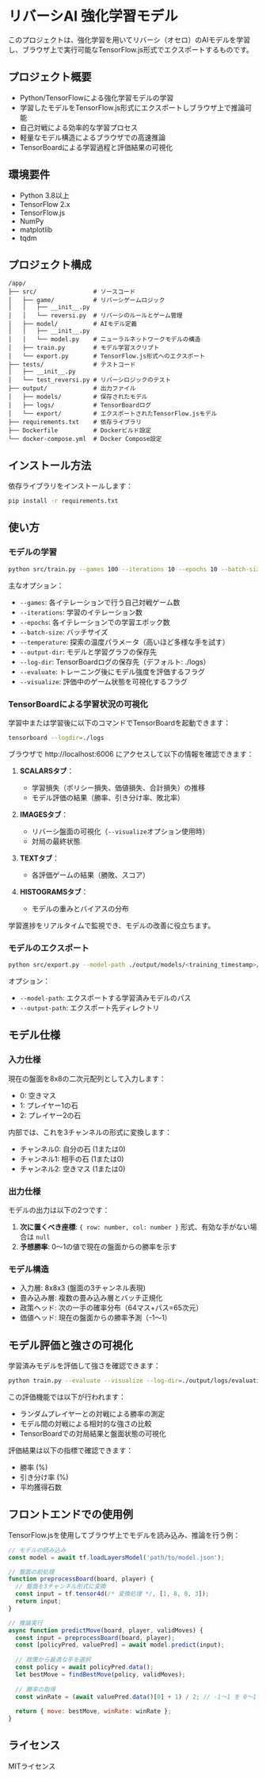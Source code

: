 # リバーシAI 強化学習モデル

このプロジェクトは、強化学習を用いてリバーシ（オセロ）のAIモデルを学習し、ブラウザ上で実行可能なTensorFlow.js形式でエクスポートするものです。

## プロジェクト概要

- Python/TensorFlowによる強化学習モデルの学習
- 学習したモデルをTensorFlow.js形式にエクスポートしブラウザ上で推論可能
- 自己対戦による効率的な学習プロセス
- 軽量なモデル構造によるブラウザでの高速推論
- TensorBoardによる学習過程と評価結果の可視化

## 環境要件

- Python 3.8以上
- TensorFlow 2.x
- TensorFlow.js
- NumPy
- matplotlib
- tqdm

## プロジェクト構成

```
/app/
├── src/                # ソースコード
│   ├── game/           # リバーシゲームロジック
│   │   ├── __init__.py
│   │   └── reversi.py  # リバーシのルールとゲーム管理
│   ├── model/          # AIモデル定義
│   │   ├── __init__.py
│   │   └── model.py    # ニューラルネットワークモデルの構造
│   ├── train.py        # モデル学習スクリプト
│   └── export.py       # TensorFlow.js形式へのエクスポート
├── tests/              # テストコード
│   ├── __init__.py
│   └── test_reversi.py # リバーシロジックのテスト
├── output/             # 出力ファイル
│   ├── models/         # 保存されたモデル
│   ├── logs/           # TensorBoardログ
│   └── export/         # エクスポートされたTensorFlow.jsモデル
├── requirements.txt    # 依存ライブラリ
├── Dockerfile          # Dockerビルド設定
└── docker-compose.yml  # Docker Compose設定
```

## インストール方法

依存ライブラリをインストールします：

```bash
pip install -r requirements.txt
```

## 使い方

### モデルの学習

```bash
python src/train.py --games 100 --iterations 10 --epochs 10 --batch-size 128 --temperature 1.0 --output-dir ./output/models --evaluate --visualize
```

主なオプション：
- `--games`: 各イテレーションで行う自己対戦ゲーム数
- `--iterations`: 学習のイテレーション数
- `--epochs`: 各イテレーションでの学習エポック数
- `--batch-size`: バッチサイズ
- `--temperature`: 探索の温度パラメータ（高いほど多様な手を試す）
- `--output-dir`: モデルと学習グラフの保存先
- `--log-dir`: TensorBoardログの保存先（デフォルト: ./logs）
- `--evaluate`: トレーニング後にモデル強度を評価するフラグ
- `--visualize`: 評価中のゲーム状態を可視化するフラグ

### TensorBoardによる学習状況の可視化

学習中または学習後に以下のコマンドでTensorBoardを起動できます：

```bash
tensorboard --logdir=./logs
```

ブラウザで http://localhost:6006 にアクセスして以下の情報を確認できます：

1. **SCALARSタブ**：
   - 学習損失（ポリシー損失、価値損失、合計損失）の推移
   - モデル評価の結果（勝率、引き分け率、敗北率）

2. **IMAGESタブ**：
   - リバーシ盤面の可視化（`--visualize`オプション使用時）
   - 対局の最終状態

3. **TEXTタブ**：
   - 各評価ゲームの結果（勝敗、スコア）

4. **HISTOGRAMSタブ**：
   - モデルの重みとバイアスの分布

学習進捗をリアルタイムで監視でき、モデルの改善に役立ちます。

### モデルのエクスポート

```bash
python src/export.py --model-path ./output/models/<training_timestamp>/final_model/reversi_model --output-path ./output/export
```

オプション：
- `--model-path`: エクスポートする学習済みモデルのパス
- `--output-path`: エクスポート先ディレクトリ

## モデル仕様

### 入力仕様
現在の盤面を8x8の二次元配列として入力します：
- 0: 空きマス
- 1: プレイヤー1の石
- 2: プレイヤー2の石

内部では、これを3チャンネルの形式に変換します：
- チャンネル0: 自分の石 (1または0)
- チャンネル1: 相手の石 (1または0)
- チャンネル2: 空きマス (1または0)

### 出力仕様
モデルの出力は以下の2つです：
1. **次に置くべき座標**: `{ row: number, col: number }` 形式、有効な手がない場合は `null`
2. **予想勝率**: 0〜1の値で現在の盤面からの勝率を示す

### モデル構造
- 入力層: 8x8x3 (盤面の3チャンネル表現)
- 畳み込み層: 複数の畳み込み層とバッチ正規化
- 政策ヘッド: 次の一手の確率分布（64マス+パス=65次元）
- 価値ヘッド: 現在の盤面からの勝率予測（-1〜1）

## モデル評価と強さの可視化

学習済みモデルを評価して強さを確認できます：

```bash
python train.py --evaluate --visualize --log-dir=./output/logs/evaluation
```

この評価機能では以下が行われます：
- ランダムプレイヤーとの対戦による勝率の測定
- モデル間の対戦による相対的な強さの比較
- TensorBoardでの対局結果と盤面状態の可視化

評価結果は以下の指標で確認できます：
- 勝率 (%)
- 引き分け率 (%)
- 平均獲得石数

## フロントエンドでの使用例

TensorFlow.jsを使用してブラウザ上でモデルを読み込み、推論を行う例：

```javascript
// モデルの読み込み
const model = await tf.loadLayersModel('path/to/model.json');

// 盤面の前処理
function preprocessBoard(board, player) {
  // 盤面を3チャンネル形式に変換
  const input = tf.tensor4d(/* 変換処理 */, [1, 8, 8, 3]);
  return input;
}

// 推論実行
async function predictMove(board, player, validMoves) {
  const input = preprocessBoard(board, player);
  const [policyPred, valuePred] = await model.predict(input);
  
  // 政策から最適な手を選択
  const policy = await policyPred.data();
  let bestMove = findBestMove(policy, validMoves);
  
  // 勝率の取得
  const winRate = (await valuePred.data()[0] + 1) / 2; // -1〜1 を 0〜1 に変換
  
  return { move: bestMove, winRate: winRate };
}
```

## ライセンス

MITライセンス
